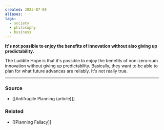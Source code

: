 ```yaml
---
created: 2023-07-08
aliases: 
tags:
  - society
  - philosophy
  - business
---
```

**It's not possible to enjoy the benefits of innovation without also giving up predictability.**

The Luddite Hope is that it's possible to enjoy the benefits of non-zero-sum innovation without giving up predictability. Basically, they want to be able to plan for what future advances are reliably. It's not really true.

---

### Source
- [[Antifragile Planning (article)]]

### Related
- [[Planning Fallacy]]